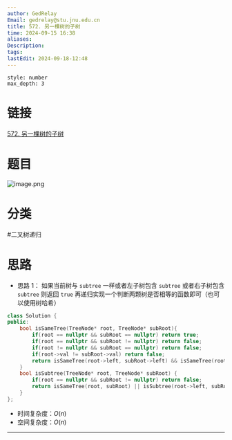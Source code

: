 ```yaml
---
author: GedRelay
Email: gedrelay@stu.jnu.edu.cn
title: 572. 另一棵树的子树
time: 2024-09-15 16:38
aliases: 
Description: 
tags: 
lastEdit: 2024-09-18-12:48
---
```


```toc
style: number
max_depth: 3
```

# 链接
[572. 另一棵树的子树](https://leetcode.cn/problems/subtree-of-another-tree/) 

# 题目
![image.png](https://ged-pic-bed.oss-cn-guangzhou.aliyuncs.com/img/202409151638042.png)


# 分类
#二叉树递归 

# 思路
- 思路 1：
如果当前树与 `subtree` 一样或者左子树包含 `subtree` 或者右子树包含 `subtree` 则返回 `true` 
再递归实现一个判断两颗树是否相等的函数即可（也可以使用树哈希）


```cpp
class Solution {
public:
    bool isSameTree(TreeNode* root, TreeNode* subRoot){
        if(root == nullptr && subRoot == nullptr) return true;
        if(root == nullptr && subRoot != nullptr) return false;
        if(root != nullptr && subRoot == nullptr) return false;
        if(root->val != subRoot->val) return false;
        return isSameTree(root->left, subRoot->left) && isSameTree(root->right, subRoot->right);
    }
    bool isSubtree(TreeNode* root, TreeNode* subRoot) {
        if(root == nullptr && subRoot != nullptr) return false;
        return isSameTree(root, subRoot) || isSubtree(root->left, subRoot) || isSubtree(root->right, subRoot);
    }
};
```


- 时间复杂度：${O\left( n \right)  }$ 
- 空间复杂度：${O\left( n \right)  }$ 


---

